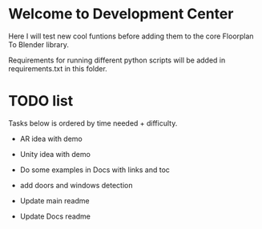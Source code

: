 # Welcome to Development Center
Here I will test new cool funtions before adding them to the core Floorplan To Blender library.

Requirements for running different python scripts will be added in requirements.txt in this folder.

# TODO list
Tasks below is ordered by time needed + difficulty.

* AR idea with demo

* Unity idea with demo

* Do some examples in Docs with links and toc

* add doors and windows detection

* Update main readme

* Update Docs readme